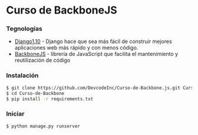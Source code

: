 # Curso de BackboneJS

### Tegnologías


* [Django1.10] - Django hace que sea más fácil de construir mejores aplicaciones web más rápido y con menos código.
* [BackboneJS] - librería de JavaScript que facilita el mantenimiento y reutilización de código


### Instalación

```sh
$ git clone https://github.com/DevcodeInc/Curso-de-Backbone.js.git Curso-de-Backbone
$ cd Curso-de-Backbone
$ pip install -r requirements.txt
```

### Iniciar
```sh
$ python manage.py runserver
```



[Django1.10]: <https://www.djangoproject.com>
[BackboneJS]: <http://backbonejs.org>